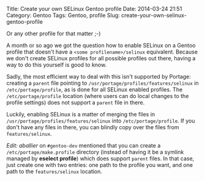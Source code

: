 Title: Create your own SELinux Gentoo profile
Date: 2014-03-24 21:51
Category: Gentoo
Tags: Gentoo, profile
Slug: create-your-own-selinux-gentoo-profile

Or any other profile for that matter ;-)

A month or so ago we got the question how to enable SELinux on a Gentoo
profile that doesn't have a `<some profilename>/selinux` equivalent.
Because we don't create SELinux profiles for all possible profiles out
there, having a way to do this yourself is good to know.

Sadly, the most efficient way to deal with this isn't supported by
Portage: creating a `parent` file pointing to
`/usr/portage/profiles/features/selinux` in `/etc/portage/profile`, as
is done for all SELinux enabled profiles. The `/etc/portage/profile`
location (where users can do local changes to the profile settings) does
not support a `parent` file in there.

Luckily, enabling SELinux is a matter of merging the files in
`/usr/portage/profiles/features/selinux` into `/etc/portage/profile`. If
you don't have any files in there, you can blindly copy over the files
from `features/selinux`.

*Edit:* *aballier* on `#gentoo-dev` mentioned that you can create a
`/etc/portage/make.profile` directory (instead of having it be a symlink
managed by **eselect profile**) which does support `parent` files. In
that case, just create one with two entries: one path to the profile you
want, and one path to the `features/selinux` location.
